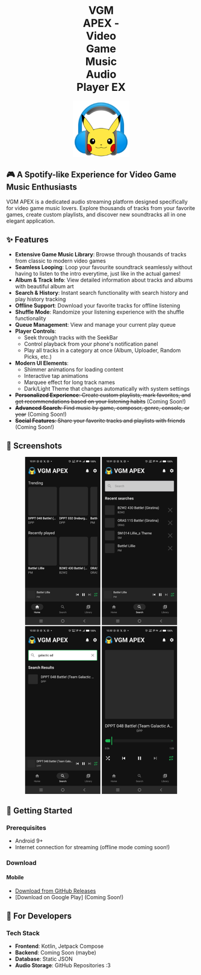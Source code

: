 <div align="center" style="width: 150px; margin: 0 auto;">
  <h1>VGM APEX - Video Game Music Audio Player EX</h1>
  <img src="assets/ic_pika_chill.png" alt="VGM APEX Logo">
</div>

## 🎮 A Spotify-like Experience for Video Game Music Enthusiasts

VGM APEX is a dedicated audio streaming platform designed specifically for video game music lovers. Explore thousands of tracks from your favorite games, create custom playlists, and discover new soundtracks all in one elegant application.

## ✨ Features

- **Extensive Game Music Library**: Browse through thousands of tracks from classic to modern video games
- **Seamless Looping**: Loop your favourite soundtrack seamlessly without having to listen to the intro everytime, just like in the actual games!
- **Album & Track Info**: View detailed information about tracks and albums with beautiful album art
- **Search & History**: Instant search functionality with search history and play history tracking
- **Offline Support**: Download your favorite tracks for offline listening
- **Shuffle Mode**: Randomize your listening experience with the shuffle functionality
- **Queue Management**: View and manage your current play queue
- **Player Controls**: 
  - Seek through tracks with the SeekBar
  - Control playback from your phone's notification panel
  - Play all tracks in a category at once (Album, Uploader, Random Picks, etc.)
- **Modern UI Elements**: 
  - Shimmer animations for loading content
  - Interactive tap animations
  - Marquee effect for long track names
  - Dark/Light Theme that changes automatically with system settings
- ~~**Personalized Experience**: Create custom playlists, mark favorites, and get recommendations based on your listening habits~~ (Coming Soon!)
- ~~**Advanced Search**: Find music by game, composer, genre, console, or year~~ (Coming Soon!)
- ~~**Social Features**: Share your favorite tracks and playlists with friends~~ (Coming Soon!)

## 📱 Screenshots
<div align="center">
  <img src="assets/screenshot_home.jpg" alt="Home Screen" width="200"/>
  <img src="assets/screenshot_search_recent.jpg" alt="Search Screen" width="200"/>
  <img src="assets/screenshot_search.jpg" alt="Recent Searches Screen" width="200"/>
  <img src="assets/screenshot_player.jpg" alt="Player Screen" width="200"/>
</div>

## 🚀 Getting Started

### Prerequisites

- Android 9+
- Internet connection for streaming (offline mode coming soon!)

### Download

#### Mobile
- [Download from GitHub Releases](https://github.com/V-Play-Games/VGM-APEX/releases)
- [Download on Google Play] (Coming Soon!)

## 🔧 For Developers

### Tech Stack

- **Frontend**: Kotlin, Jetpack Compose
- **Backend**: Coming Soon (maybe)
- **Database**: Static JSON
- **Audio Storage**: GitHub Repositories :3